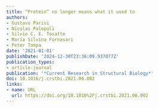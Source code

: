 ```yaml
---
title: “Protein” no longer means what it used to
authors:
- Gustavo Parisi
- Nicolas Palopoli
- Silvio C. E. Tosatto
- María Silvina Fornasari
- Peter Tompa
date: '2021-01-01'
publishDate: '2024-12-30T23:36:09.937077Z'
publication_types:
- article-journal
publication: '*Current Research in Structural Biology*'
doi: 10.1016/j.crstbi.2021.06.002
links:
- name: URL
  url: https://doi.org/10.1016%2Fj.crstbi.2021.06.002
---
```

